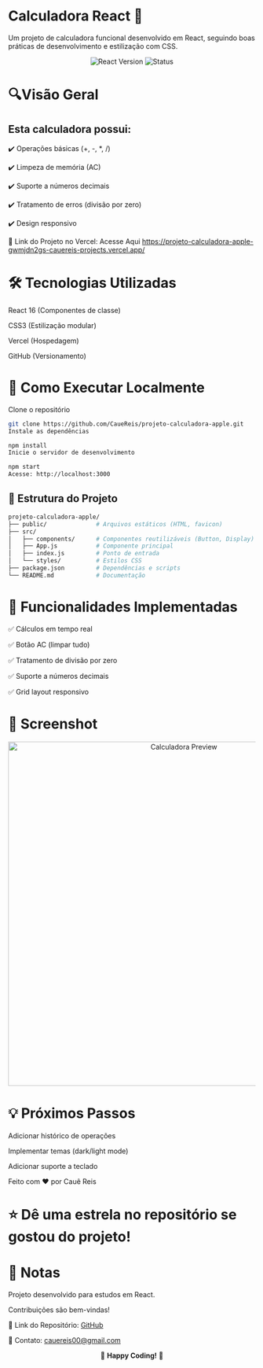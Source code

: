 # Calculadora React 🧮
Um projeto de calculadora funcional desenvolvido em React, seguindo boas práticas de desenvolvimento e estilização com CSS.

<p align="center"> <img src="https://img.shields.io/badge/React-16.14.0-blue" alt="React Version">  <img src="https://img.shields.io/badge/status-concluído-brightgreen" alt="Status"> </p>

# 🔍Visão Geral

## Esta calculadora possui:

✔️ Operações básicas (+, -, *, /)

✔️ Limpeza de memória (AC)

✔️ Suporte a números decimais

✔️ Tratamento de erros (divisão por zero)

✔️ Design responsivo

🔗 Link do Projeto no Vercel: Acesse Aqui https://projeto-calculadora-apple-gwmjdn2gs-cauereis-projects.vercel.app/

# 🛠️ Tecnologias Utilizadas
React 16 (Componentes de classe)

CSS3 (Estilização modular)

Vercel (Hospedagem)

GitHub (Versionamento)

# 🚀 Como Executar Localmente
Clone o repositório

````bash
git clone https://github.com/CaueReis/projeto-calculadora-apple.git
Instale as dependências
````

````bash
npm install
Inicie o servidor de desenvolvimento
````

````bash
npm start
Acesse: http://localhost:3000
````

## 📌 Estrutura do Projeto

````bash
projeto-calculadora-apple/
├── public/              # Arquivos estáticos (HTML, favicon)
├── src/
│   ├── components/      # Componentes reutilizáveis (Button, Display)
│   ├── App.js           # Componente principal
│   ├── index.js         # Ponto de entrada
│   └── styles/          # Estilos CSS
├── package.json         # Dependências e scripts
└── README.md            # Documentação
````

# 🎯 Funcionalidades Implementadas
✅ Cálculos em tempo real

✅ Botão AC (limpar tudo)

✅ Tratamento de divisão por zero

✅ Suporte a números decimais

✅ Grid layout responsivo

# 📸 Screenshot
<p align="center"> <img src="https://github.com/user-attachments/assets/371ca7bb-6bb9-439b-a0b7-95184efa1832" alt="Calculadora Preview" width="700px"> </p>

# 💡 Próximos Passos

Adicionar histórico de operações

Implementar temas (dark/light mode)

Adicionar suporte a teclado

Feito com ❤️ por Cauê Reis

# ⭐ Dê uma estrela no repositório se gostou do projeto!

# 📌 Notas
Projeto desenvolvido para estudos em React.

Contribuições são bem-vindas!

🔗 Link do Repositório: [GitHub](https://github.com/CaueReis/projeto-calculadora-apple)

📧 Contato: cauereis00@gmail.com

<p align="center">🚀 <strong>Happy Coding!</strong> 🚀</p>
